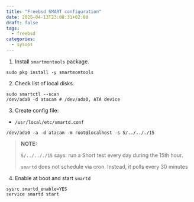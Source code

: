 ```yaml
---
title: "Freebsd SMART configuration"
date: 2025-04-13T23:08:31+02:00
draft: false
tags:
  - freebsd
categories:
  - sysops
---
```


1. Install `smartmontools` package.
```
sudo pkg install -y smartmontools
```

2. Check list of local disks.
```
sudo smartctl --scan
/dev/ada0 -d atacam # /dev/ada0, ATA device
```

3. Create config file:

- `/usr/local/etc/smartd.conf`
```
/dev/ada0 -a -d atacam -m root@localhost -s S/../.././15
```

> **NOTE:**
>
> `S/../.././15` says: run a Short test every day during the 15th hour.
>
> `smartd` does not schedule via cron. Instead, it polls every 30 minutes

4. Enable at boot and start `smartd`
```
sysrc smartd_enable=YES
service smartd start
```
